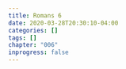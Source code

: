 ```yaml
---
title: Romans 6
date: 2020-03-28T20:30:10-04:00
categories: []
tags: []
chapter: "006"
inprogress: false
---
```


